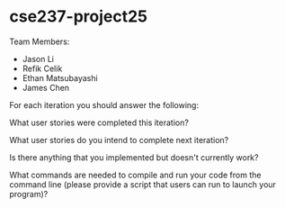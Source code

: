 # cse237-project25

Team Members:

* Jason Li  
* Refik Celik
* Ethan Matsubayashi
* James Chen

For each iteration you should answer the following:

What user stories were completed this iteration?

What user stories do you intend to complete next iteration?

Is there anything that you implemented but doesn't currently work?

What commands are needed to compile and run your code from the command line (please provide a script that users can run to launch your program)?
